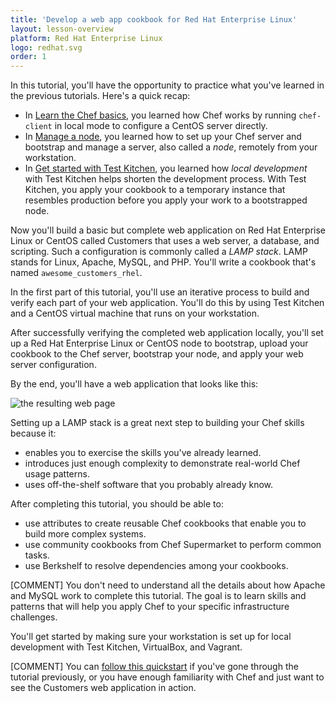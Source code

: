 ```yaml
---
title: 'Develop a web app cookbook for Red Hat Enterprise Linux'
layout: lesson-overview
platform: Red Hat Enterprise Linux
logo: redhat.svg
order: 1
---
```

In this tutorial, you'll have the opportunity to practice what you've learned in the previous tutorials. Here's a quick recap:

* In [Learn the Chef basics](/learn-the-basics/rhel), you learned how Chef works by running `chef-client` in local mode to configure a CentOS server directly.
* In [Manage a node](/tutorials/manage-a-node/rhel/), you learned how to set up your Chef server and bootstrap and manage a server, also called a _node_, remotely from your workstation.
* In [Get started with Test Kitchen](/tutorials/local-development/rhel/), you learned how _local development_ with Test Kitchen helps shorten the development process. With Test Kitchen, you apply your cookbook to a temporary instance that resembles production before you apply your work to a bootstrapped node.

Now you'll build a basic but complete web application on Red Hat Enterprise Linux or CentOS called Customers that uses a web server, a database, and scripting. Such a configuration is commonly called a _LAMP stack_. LAMP stands for Linux, Apache, MySQL, and PHP. You'll write a cookbook that's named `awesome_customers_rhel`.

In the first part of this tutorial, you'll use an iterative process to build and verify each part of your web application. You'll do this by using Test Kitchen and a CentOS virtual machine that runs on your workstation.

After successfully verifying the completed web application locally, you'll set up a Red Hat Enterprise Linux or CentOS node to bootstrap, upload your cookbook to the Chef server, bootstrap your node, and apply your web server configuration.

By the end, you'll have a web application that looks like this:

![the resulting web page](misc/manage_customers_node.png)

Setting up a LAMP stack is a great next step to building your Chef skills because it:

* enables you to exercise the skills you've already learned.
* introduces just enough complexity to demonstrate real-world Chef usage patterns.
* uses off-the-shelf software that you probably already know.

After completing this tutorial, you should be able to:

* use attributes to create reusable Chef cookbooks that enable you to build more complex systems.
* use community cookbooks from Chef Supermarket to perform common tasks.
* use Berkshelf to resolve dependencies among your cookbooks.

[COMMENT] You don't need to understand all the details about how Apache and MySQL work to complete this tutorial. The goal is to learn skills and patterns that will help you apply Chef to your specific infrastructure challenges.

You'll get started by making sure your workstation is set up for local development with Test Kitchen, VirtualBox, and Vagrant.

[COMMENT] You can [follow this quickstart](/manage-a-web-app/rhel/bring-up-the-web-app-using-test-kitchen/) if you've gone through the tutorial previously, or you have enough familiarity with Chef and just want to see the Customers web application in action.
